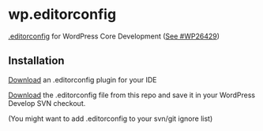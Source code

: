 wp.editorconfig
===============

[.editorconfig](http://editorconfig.org/) for WordPress Core Development ([See #WP26429](https://core.trac.wordpress.org/ticket/26429))

Installation
------------

[Download](http://editorconfig.org/#download) an .editorconfig plugin for your IDE

[Download](https://raw.github.com/ntwb/wp.editorconfig/master/.editorconfig) the .editorconfig file from this repo and save it in your WordPress Develop SVN checkout.

(You might want to add .editorconfig to your svn/git ignore list)
